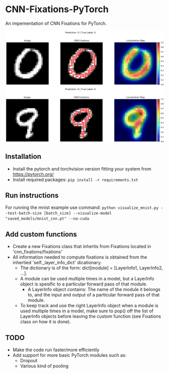 # CNN-Fixations-PyTorch

An impementation of CNN Fixations for PyTorch.

![CNN Fixations for image of 0](images/0.png)
![CNN Fixations for image of 9](images/9.png)

## Installation

* Install the pytorch and torchvision version fitting your system from https://pytorch.org/
* Install required packages: `pip install -r requirements.txt`

## Run instructions

For running the mnist example use command:
`python visualize_mnist.py --test-batch-size [batch_size] --visualize-model "saved_models/mnist_cnn.pt" --no-cuda`

## Add custom functions

* Create a new Fixations class that inhertis from Fixations located in 'cnn_fixations/fixations'
* All information needed to compute fixations is obtained from the inhertied 'self._layer_info_dict' dicationary.
  * The dictionary is of the form: dict\[module\] = \[LayerInfo1, LayerInfo2, ...\].
  * A module can be used multiple times in a model, but a LayerInfo object is spesific to a particular forward pass of that module.
    * A LayerInfo object contains: The name of the module it belongs to, and the input and output of a particular forward pass of that module.
  * To keep track and use the right LayerInfo object when a module is used multiple times in a model, make sure to pop() off the list of LayerInfo objects before leaving the custom function (see Fixations class on how it is done).

## TODO

* Make the code run faster/more efficiently
* Add support for more basic PyTorch modules such as:
  * Dropout
  * Various kind of pooling
